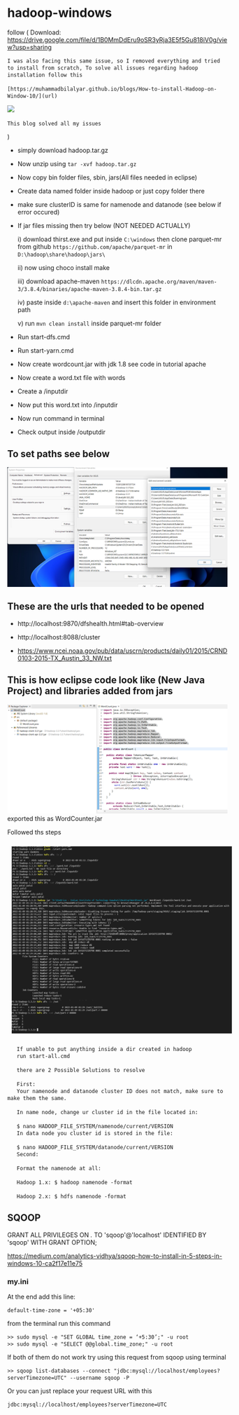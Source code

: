 # hadoop-windows
  follow (
     Download: https://drive.google.com/file/d/1B0MmDdEru9oSR3yRja3E5f5Gu818iV0g/view?usp=sharing
     
    I was also facing this same issue, so I removed everything and tried to install from scratch, To solve all issues regarding hadoop installation follow this

    [https://muhammadbilalyar.github.io/blogs/How-to-install-Hadoop-on-Window-10/](url)
  
  <img src="https://i.stack.imgur.com/rQVQi.png">

    This blog solved all my issues
   )
   
 - simply download hadoop.tar.gz 
 - Now unzip using `tar -xvf hadoop.tar.gz`
 - Now copy bin folder files, sbin, jars(All files needed in eclipse)
 - Create data named folder inside hadoop or just copy folder there
 - make sure clusterID is same for namenode and datanode (see below if error occured)
 - If jar files missing then try below (NOT NEEDED ACTUALLY)
  
     i) download thirst.exe and put inside `C:\windows` then clone parquet-mr from github `https://github.com/apache/parquet-mr` in `D:\hadoop\share\hadoop\jars\`

     ii) now using choco install make 

     iii) download apache-maven `https://dlcdn.apache.org/maven/maven-3/3.8.4/binaries/apache-maven-3.8.4-bin.tar.gz`

     iv) paste inside `d:\apache-maven` and insert this folder in environment path

     v) run `mvn clean install` inside parquet-mr folder 
 
 - Run start-dfs.cmd
 - Run start-yarn.cmd
 - Now create wordcount.jar with jdk 1.8 see code in tutorial apache 
 - Now create a word.txt file with words
 - Create a /inputdir
 - Now put this word.txt into /inputdir 
 - Now run command in terminal 
 - Check output inside /outputdir 

## To set paths see below

<img src="./img.png">

## These are the urls that needed to be opened 

 - http://localhost:9870/dfshealth.html#tab-overview

 - http://localhost:8088/cluster

 - https://www.ncei.noaa.gov/pub/data/uscrn/products/daily01/2015/CRND0103-2015-TX_Austin_33_NW.txt

## This is how eclipse code look like (New Java Project) and libraries added from jars
<img src="./java code.png"> exported this as WordCounter.jar

Followed ths steps


<img src="./terminal run hadoop wordcounter.png" width="1000px" height="auto" style="margin:10px;">


```
   If unable to put anything inside a dir created in hadoop
   run start-all.cmd
   
   there are 2 Possible Solutions to resolve

   First:
   Your namenode and datanode cluster ID does not match, make sure to make them the same.

   In name node, change ur cluster id in the file located in:

   $ nano HADOOP_FILE_SYSTEM/namenode/current/VERSION 
   In data node you cluster id is stored in the file:

   $ nano HADOOP_FILE_SYSTEM/datanode/current/VERSION
   Second:

   Format the namenode at all:

   Hadoop 1.x: $ hadoop namenode -format

   Hadoop 2.x: $ hdfs namenode -format
```

## SQOOP

GRANT ALL PRIVILEGES ON *.* TO 'sqoop'@'localhost' IDENTIFIED BY 'sqoop' WITH GRANT OPTION;

https://medium.com/analytics-vidhya/sqoop-how-to-install-in-5-steps-in-windows-10-ca2f17e11e75

### my.ini

At the end add this line:

    default-time-zone = '+05:30'

from the terminal run this command

    >> sudo mysql -e "SET GLOBAL time_zone = ‘+5:30’;" -u root
    >> sudo mysql -e "SELECT @@global.time_zone;" -u root

If both of them do not work try using this request from sqoop using terminal

    >> sqoop list-databases --connect "jdbc:mysql://localhost/employees?serverTimezone=UTC" --username sqoop -P

Or you can just replace your request URL with this

    jdbc:mysql://localhost/employees?serverTimezone=UTC


   
